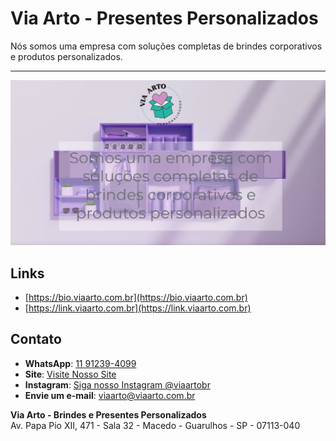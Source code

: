 # Via Arto - Presentes Personalizados

Nós somos uma empresa com soluções completas de brindes corporativos e produtos personalizados.

---
![Logo Via Arto - Brindes Corporativos](docs/images/hero/hero_viaarto_corp-08.jpg)


## Links
- [https://bio.viaarto.com.br](https://bio.viaarto.com.br)
- [https://link.viaarto.com.br](https://link.viaarto.com.br)

## Contato

- **WhatsApp**: [11 91239-4099](https://wa.me/5511912394099)
- **Site**: [Visite Nosso Site](https://viaarto.com.br/)
- **Instagram**: [Siga nosso Instagram @viaartobr](https://www.instagram.com/viaartobr)
- **Envie um e-mail**: [viaarto@viaarto.com.br](mailto:corporativo@viaarto.com.br)


**Via Arto - Brindes e Presentes Personalizados**  
Av. Papa Pio XII, 471 - Sala 32 - Macedo - Guarulhos - SP - 07113-040
